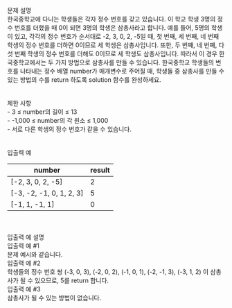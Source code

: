 <div class='title'>문제 설명</div>
<div class='textBox'>한국중학교에 다니는 학생들은 각자 정수 번호를 갖고 있습니다. 이 학교 학생 3명의 정수 번호를 더했을 때 0이 되면 3명의 학생은 삼총사라고 합니다. 예를 들어, 5명의 학생이 있고, 각각의 정수 번호가 순서대로 -2, 3, 0, 2, -5일 때, 첫 번째, 세 번째, 네 번째 학생의 정수 번호를 더하면 0이므로 세 학생은 삼총사입니다. 또한, 두 번째, 네 번째, 다섯 번째 학생의 정수 번호를 더해도 0이므로 세 학생도 삼총사입니다. 따라서 이 경우 한국중학교에서는 두 가지 방법으로 삼총사를 만들 수 있습니다.
한국중학교 학생들의 번호를 나타내는 정수 배열 number가 매개변수로 주어질 때, 학생들 중 삼총사를 만들 수 있는 방법의 수를 return 하도록 solution 함수를 완성하세요.
</div>
</br>
<div class='line'></div>
</br>
<div class='title'>제한 사항</div>
<div class='restriction'>- 3 ≤ number의 길이 ≤ 13</div>
<div class='restriction'>- -1,000 ≤ number의 각 원소 ≤ 1,000</div>
<div class='restriction'>- 서로 다른 학생의 정수 번호가 같을 수 있습니다.</div>
</br>
<div class='line'></div>
</br>
<div class='title'>입출력 예</div>
<table class='table'>
<thead>
<tr>
<th>number</th>
<th>result</th>
</tr>
</thead>
<tbody>
<tr>
<td>[-2, 3, 0, 2, -5]</td>
<td>2</td>
</tr>
<tr>
<td>[-3, -2, -1, 0, 1, 2, 3]</td>
<td>5</td>
</tr>
<tr>
<td>[-1, 1, -1, 1]</td>
<td>0</td>
</tr>
</tbody>
</table>
</br>
<div class='line'></div>
</br>
<div class='title'>입출력 예 설명</div>
<div class='example'>입출력 예 #1</div>
<div class='description'>문제 예시와 같습니다.</div>
<div class='example'>입출력 예 #2</div>
<div class='description'>학생들의 정수 번호 쌍 (-3, 0, 3), (-2, 0, 2), (-1, 0, 1), (-2, -1, 3), (-3, 1, 2) 이 삼총사가 될 수 있으므로, 5를 return 합니다.</div>
<div class='example'>입출력 예 #3</div>
<div class='description'>삼총사가 될 수 있는 방법이 없습니다.</div>
